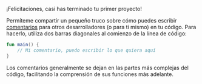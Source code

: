 ¡Felicitaciones, casi has terminado tu primer proyecto!

Permíteme compartir un pequeño truco sobre cómo puedes escribir [comentarios](https://kotlinlang.org/docs/basic-syntax.html#comments)
para otros desarrolladores (o para ti mismo) en tu código.
Para hacerlo, utiliza dos barras diagonales al comienzo de la línea de código:
```kotlin
fun main() {
    // Mi comentario, puedo escribir lo que quiera aquí
}
```
Los comentarios generalmente se dejan en las partes más complejas del código,
facilitando la comprensión de sus funciones más adelante.